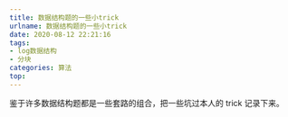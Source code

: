 ```yaml
---
title: 数据结构题的一些小trick
urlname: 数据结构题的一些小trick
date: 2020-08-12 22:21:16
tags:
- log数据结构
- 分块
categories: 算法
top:
---
```


鉴于许多数据结构题都是一些套路的组合，把一些坑过本人的 trick 记录下来。

<!-- more -->

